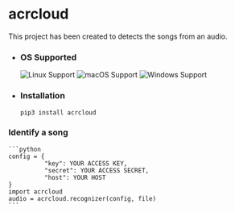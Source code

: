# acrcloud
This project has been created to detects the songs from an audio.
* ### OS Supported ###
    ![Linux Support](https://img.shields.io/badge/Linux-Support-brightgreen.svg)
    ![macOS Support](https://img.shields.io/badge/macOS-Support-brightgreen.svg)
    ![Windows Support](https://img.shields.io/badge/Windows-Support-brightgreen.svg)
* ### Installation ###
      pip3 install acrcloud
### Identify a song
    ```python
    config = {
              "key": YOUR ACCESS KEY,
              "secret": YOUR ACCESS SECRET,
              "host": YOUR HOST
    }
    import acrcloud
    audio = acrcloud.recognizer(config, file)
    ```
